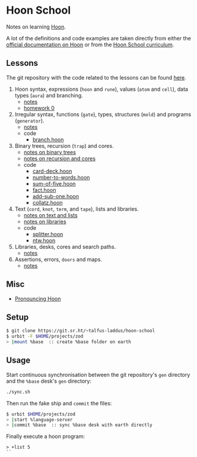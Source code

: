 # Hoon School

Notes on learning [Hoon](https://developers.urbit.org/reference/hoon/overview).

A lot of the definitions and code examples are taken directly from either the [official documentation on Hoon](https://developers.urbit.org/reference/hoon/overview) or from the [Hoon School curriculum](https://developers.urbit.org/guides/core/hoon-school/A-intro).

## Lessons

The git repository with the code related to the lessons can be found [here](https://git.sr.ht/~talfus-laddus/hoon-school).

1. Hoon syntax, expressions (`hoon` and `rune`), values (`atom` and `cell`), data types (`aura`) and branching.
    - [notes](notes/lesson-1.md)
    - [homework 0](homework/hw-0.md)
2. Irregular syntax, functions (`gate`), types, structures (`mold`) and programs (`generator`).
    - [notes](notes/lesson-2.md)
    - code
        - [branch.hoon](gen/two/branch.hoon)
3. Binary trees, recursion (`trap`) and cores.
    - [notes on binary trees](notes/lesson-3-1.md)
    - [notes on recursion and cores](notes/lesson-3-2.md)
    - code
        - [card-deck.hoon](gen/three/card-deck.hoon)
        - [number-to-words.hoon](lib/number-to-words.hoon)
        - [sum-of-five.hoon](gen/three/sum-of-five.hoon)
        - [fact.hoon](gen/three/fact.hoon)
        - [add-sub-one.hoon](gen/three/add-sub-one.hoon)
        - [collatz.hoon](gen/three/collatz.hoon)
4. Text (`cord`, `knot`, `term`, and `tape`), lists and libraries.
    - [notes on text and lists](notes/lesson-4-1.md)
    - [notes on libraries](notes/lesson-4-2.md)
    - code
      - [splitter.hoon](gen/four/splitter.hoon)
      - [ntw.hoon](gen/four/ntw.hoon)
5. Libraries, desks, cores and search paths.
    - [notes](notes/lesson-5.md)
6. Assertions, errors, `doors` and maps.
    - [notes](notes/lesson-6.md)


## Misc

- [Pronouncing Hoon](pronouncing-hoon.md)

## Setup

```bash
$ git clone https://git.sr.ht/~talfus-laddus/hoon-school
$ urbit -F $HOME/projects/zod
> |mount %base  :: create %base folder on earth
```

## Usage

Start continuous synchronisation between the git repository's `gen` directory and the `%base` desk's `gen` directory:
```bash
./sync.sh
```

Then run the fake ship and `commit` the files:
```bash
$ urbit $HOME/projects/zod
> |start %language-server
> |commit %base  :: sync %base desk with earth directly
```

Finally execute a hoon program:
```dojo
> +list 5
``
